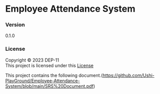 # Employee Attendance System

### Version
0.1.0

### License
Copyright &copy; 2023 DEP-11 <br>
This project is licensed under this [License](License.txt)

This project contains the following document.(https://github.com/Ushi-PlayGround/Employee-Attendance-System/blob/main/SRS%20Document.pdf)